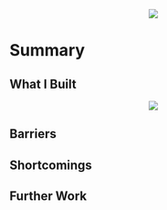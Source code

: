 <p align="center">
<img src=#></p>
<h1>Summary</h1>
<p></p>

<h2>What I Built</h2>
<p align="center">
<img src=#></p>
<p></p>

<h2>Barriers</h2>
<p></p>

<h2>Shortcomings</h2>
<p></p>

<h2>Further Work</h2>
<p></p>
